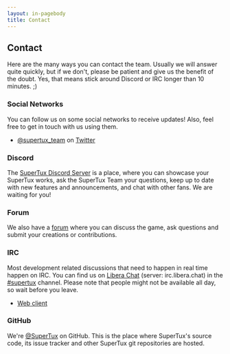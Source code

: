 ```yaml
---
layout: in-pagebody
title: Contact
---
```


## Contact

Here are the many ways you can contact the team. Usually we will answer quite
quickly, but if we don't, please be patient and give us the benefit of the
doubt. Yes, that means stick around Discord or IRC longer than 10 minutes. ;)

### Social Networks

You can follow us on some social networks to receive updates! Also, feel free to
get in touch with us using them.

- [@supertux\_team](https://twitter.com/supertux_team) on
  [Twitter](https://twitter.com)

### Discord

The [SuperTux Discord Server](https://discord.gg/AcvtHWz) is a place, where you can showcase
your SuperTux works, ask the SuperTux Team your questions, keep up to date with new features
and announcements, and chat with other fans. We are waiting for you!

### Forum

We also have a [forum](http://forum.freegamedev.net/viewforum.php?f=66) where
you can discuss the game, ask questions and submit your creations or
contributions.

### IRC

Most development related discussions that need to happen in real time happen on
IRC. You can find us on [Libera Chat](https://libera.chat/) (server:
irc.libera.chat) in the [#supertux](ircs://irc.libera.chat/#supertux)
channel. Please note that people might not be available all day, so wait before
you leave.

- [Web client](https://kiwiirc.com/nextclient/irc.libera.chat:+6697/?nick=Guest?#supertux)

### GitHub

We're [@SuperTux](https://github.com/SuperTux) on GitHub. This is the place
where SuperTux's source code, its issue tracker and other SuperTux git repositories are hosted.
